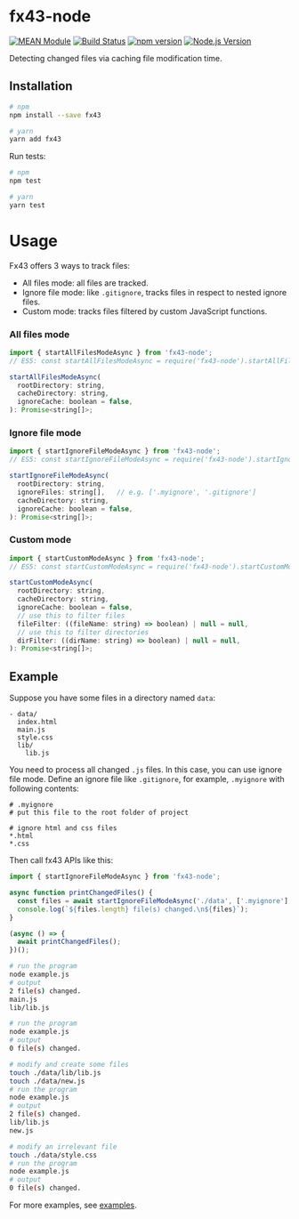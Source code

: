 # fx43-node

[![MEAN Module](https://img.shields.io/badge/MEAN%20Module-TypeScript-blue.svg)](https://github.com/mgenware/MEAN-Module)
[![Build Status](https://travis-ci.org/mgenware/fx43-node.svg?branch=master)](http://travis-ci.org/mgenware/fx43-node)
[![npm version](https://badge.fury.io/js/fx43.svg)](https://badge.fury.io/js/fx43)
[![Node.js Version](http://img.shields.io/node/v/fx43.svg)](https://nodejs.org/en/)

Detecting changed files via caching file modification time.

## Installation
```sh
# npm
npm install --save fx43

# yarn
yarn add fx43
```

Run tests:
```sh
# npm
npm test

# yarn
yarn test
```

# Usage
Fx43 offers 3 ways to track files:
* All files mode: all files are tracked.
* Ignore file mode: like `.gitignore`, tracks files in respect to nested ignore files.
* Custom mode: tracks files filtered by custom JavaScript functions.

### All files mode
```js
import { startAllFilesModeAsync } from 'fx43-node';
// ES5: const startAllFilesModeAsync = require('fx43-node').startAllFilesModeAsync;

startAllFilesModeAsync(
  rootDirectory: string,
  cacheDirectory: string,
  ignoreCache: boolean = false,
): Promise<string[]>;
```

### Ignore file mode
```js
import { startIgnoreFileModeAsync } from 'fx43-node';
// ES5: const startIgnoreFileModeAsync = require('fx43-node').startIgnoreFileModeAsync;

startIgnoreFileModeAsync(
  rootDirectory: string,
  ignoreFiles: string[],   // e.g. ['.myignore', '.gitignore']
  cacheDirectory: string,
  ignoreCache: boolean = false,
): Promise<string[]>;
```

### Custom mode
```js
import { startCustomModeAsync } from 'fx43-node';
// ES5: const startCustomModeAsync = require('fx43-node').startCustomModeAsync;

startCustomModeAsync(
  rootDirectory: string,
  cacheDirectory: string,
  ignoreCache: boolean = false,
  // use this to filter files
  fileFilter: ((fileName: string) => boolean) | null = null,
  // use this to filter directories
  dirFilter: ((dirName: string) => boolean) | null = null,
): Promise<string[]>;
```

## Example
Suppose you have some files in a directory named `data`:
```
- data/
  index.html
  main.js
  style.css
  lib/
    lib.js
```

You need to process all changed `.js` files. In this case, you can use ignore file mode. Define an ignore file like `.gitignore`, for example, `.myignore` with following contents:
```
# .myignore
# put this file to the root folder of project

# ignore html and css files
*.html
*.css
```

Then call fx43 APIs like this:
```javascript
import { startIgnoreFileModeAsync } from 'fx43-node';

async function printChangedFiles() {
  const files = await startIgnoreFileModeAsync('./data', ['.myignore'], './.cache');
  console.log(`${files.length} file(s) changed.\n${files}`);
}

(async () => {
  await printChangedFiles();
})();
```

```sh
# run the program
node example.js
# output
2 file(s) changed.
main.js
lib/lib.js

# run the program
node example.js
# output
0 file(s) changed.

# modify and create some files
touch ./data/lib/lib.js
touch ./data/new.js
# run the program
node example.js
# output
2 file(s) changed.
lib/lib.js
new.js

# modify an irrelevant file
touch ./data/style.css
# run the program
node example.js
# output
0 file(s) changed.
```

For more examples, see [examples](https://github.com/mgenware/fx43-node/tree/master/examples).